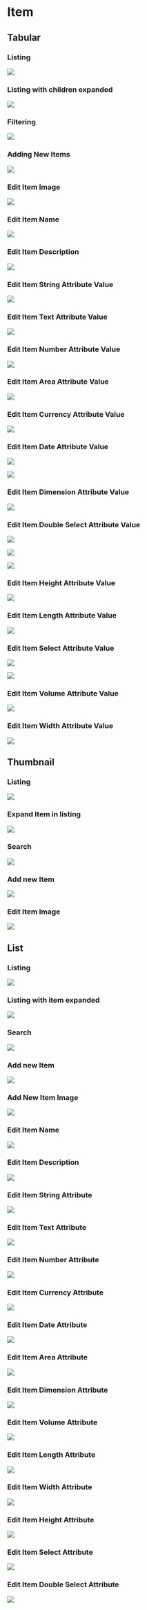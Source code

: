 # Item

## Tabular

### Listing

![](../.gitbook/assets/item-tabular-list.png)

### Listing with children expanded

![](../.gitbook/assets/item-tabular-list-with-children.png)

### Filtering

![](../.gitbook/assets/item-tabular-filter.png)

### Adding New Items

![](../.gitbook/assets/item-tabular-add-item.png)

### Edit Item Image

![](../.gitbook/assets/item-tabular-edit-item-image.png)

### Edit Item Name

![](../.gitbook/assets/item-tabular-edit-item-name.png)

### Edit Item Description

![](../.gitbook/assets/item-tabular-edit-item-description.png)

### Edit Item String Attribute Value

![](../.gitbook/assets/item-tabular-edit-attribute-string.png)

### Edit Item Text Attribute Value

![](../.gitbook/assets/item-tabular-edit-attribute-text.png)

### Edit Item Number Attribute Value

![](../.gitbook/assets/item-tabular-edit-attribute-number.png)

### Edit Item Area Attribute Value

![](../.gitbook/assets/item-tabular-edit-attribute-area.png)

### Edit Item Currency Attribute Value

![](../.gitbook/assets/item-tabular-edit-attribute-currency.png)

### Edit Item Date Attribute Value

![](../.gitbook/assets/item-tabular-edit-attribute-date-1.png)

![](../.gitbook/assets/item-tabular-edit-attribute-date-2.png)

### Edit Item Dimension Attribute Value

![](../.gitbook/assets/item-tabular-edit-attribute-dimension.png)

### Edit Item Double Select Attribute Value

![](../.gitbook/assets/item-tabular-edit-attribute-double-select-1.png)

![](../.gitbook/assets/item-tabular-edit-attribute-doubleselect-2.png)

![](../.gitbook/assets/item-tabular-edit-attribute-doubleselect-3.png)

### Edit Item Height Attribute Value

![](../.gitbook/assets/item-tabular-edit-attribute-height.png)

### Edit Item Length Attribute Value

![](../.gitbook/assets/item-tabular-edit-attribute-length.png)

### Edit Item Select Attribute Value

![](../.gitbook/assets/item-tabular-edit-attribute-select-1.png)

![](../.gitbook/assets/item-tabular-edit-attribute-select-2.png)

### Edit Item Volume Attribute Value

![](../.gitbook/assets/item-tabular-edit-attribute-volume.png)

### Edit Item Width Attribute Value

![](../.gitbook/assets/item-tabular-edit-attribute-width.png)

## Thumbnail

### Listing

![](../.gitbook/assets/item-thumbnail-list.png)

### Expand Item in listing

![](../.gitbook/assets/item-thumbnail-expand-item.png)

### Search

![](../.gitbook/assets/item-thumbnail-search.png)

### Add new Item

![](../.gitbook/assets/item-thumbnail-add-attribute.png)

### Edit Item Image

![](../.gitbook/assets/item-thumbnail-edit-item-image.png)

## List

### Listing

![](../.gitbook/assets/item-list-list.png)

### Listing  with item expanded

![](../.gitbook/assets/item-list-list-expand.png)

### Search

![](../.gitbook/assets/item-list-search.png)

### Add new Item

![](../.gitbook/assets/item-list-new-item.png)

### Add New Item Image

![](../.gitbook/assets/item-list-add-item-image.png)

### Edit Item Name

![](../.gitbook/assets/item-list-edit-item-name%20%282%29.png)

### Edit Item Description

![](../.gitbook/assets/item-list-edit-item-description.png)

### Edit Item String Attribute

![](../.gitbook/assets/item-list-edit-attribute-string.png)

### Edit Item Text Attribute

![](../.gitbook/assets/item-list-edit-attribute-text.png)

### Edit Item Number Attribute

![](../.gitbook/assets/item-list-edit-attribute-number.png)

### Edit Item Currency Attribute

![](../.gitbook/assets/item-list-edit-attribute-currency.png)

### Edit Item Date Attribute

![](../.gitbook/assets/item-list-edit-attribute-date.png)

### Edit Item Area Attribute

![](../.gitbook/assets/item-list-edit-attribute-area.png)

### Edit Item Dimension Attribute

![](../.gitbook/assets/item-list-edit-attribute-dimension.png)

### Edit Item Volume Attribute

![](../.gitbook/assets/item-list-edit-attribute-volume.png)

### Edit Item Length Attribute

![](../.gitbook/assets/item-list-edit-attribute-length.png)

### Edit Item Width Attribute

![](../.gitbook/assets/item-list-edit-attribute-width.png)

### Edit Item Height Attribute

![](../.gitbook/assets/item-list-edit-attribute-height.png)

### Edit Item Select Attribute

![](../.gitbook/assets/item-list-edit-attribute-select.png)

### Edit Item Double Select Attribute

![](../.gitbook/assets/item-list-edit-attribute-doubleselect.png)


